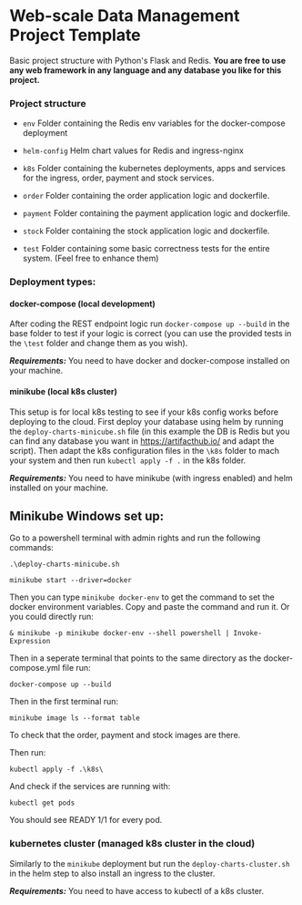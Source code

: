 # Web-scale Data Management Project Template

Basic project structure with Python's Flask and Redis. 
**You are free to use any web framework in any language and any database you like for this project.**

### Project structure

* `env`
    Folder containing the Redis env variables for the docker-compose deployment
    
* `helm-config` 
   Helm chart values for Redis and ingress-nginx
        
* `k8s`
    Folder containing the kubernetes deployments, apps and services for the ingress, order, payment and stock services.
    
* `order`
    Folder containing the order application logic and dockerfile. 
    
* `payment`
    Folder containing the payment application logic and dockerfile. 

* `stock`
    Folder containing the stock application logic and dockerfile. 

* `test`
    Folder containing some basic correctness tests for the entire system. (Feel free to enhance them)

### Deployment types:

#### docker-compose (local development)

After coding the REST endpoint logic run `docker-compose up --build` in the base folder to test if your logic is correct
(you can use the provided tests in the `\test` folder and change them as you wish). 

***Requirements:*** You need to have docker and docker-compose installed on your machine.

#### minikube (local k8s cluster)

This setup is for local k8s testing to see if your k8s config works before deploying to the cloud. 
First deploy your database using helm by running the `deploy-charts-minicube.sh` file (in this example the DB is Redis 
but you can find any database you want in https://artifacthub.io/ and adapt the script). Then adapt the k8s configuration files in the
`\k8s` folder to mach your system and then run `kubectl apply -f .` in the k8s folder. 

***Requirements:*** You need to have minikube (with ingress enabled) and helm installed on your machine.

## Minikube Windows set up:
Go to a powershell terminal with admin rights and run the following commands:

`.\deploy-charts-minicube.sh`

`minikube start --driver=docker`

Then you can type `minikube docker-env` to get the command to set the docker environment variables. Copy and paste the command and run it.
Or you could directly run: 

`& minikube -p minikube docker-env --shell powershell | Invoke-Expression`

Then in a seperate terminal that points to the same directory as the docker-compose.yml file run:

`docker-compose up --build`

Then in the first terminal run:

`minikube image ls --format table`

To check that the order, payment and stock images are there.

Then run:

`kubectl apply -f .\k8s\`

And check if the services are running with:

`kubectl get pods`

You should see READY 1/1 for every pod.

### kubernetes cluster (managed k8s cluster in the cloud)

Similarly to the `minikube` deployment but run the `deploy-charts-cluster.sh` in the helm step to also install an ingress to the cluster. 

***Requirements:*** You need to have access to kubectl of a k8s cluster.

